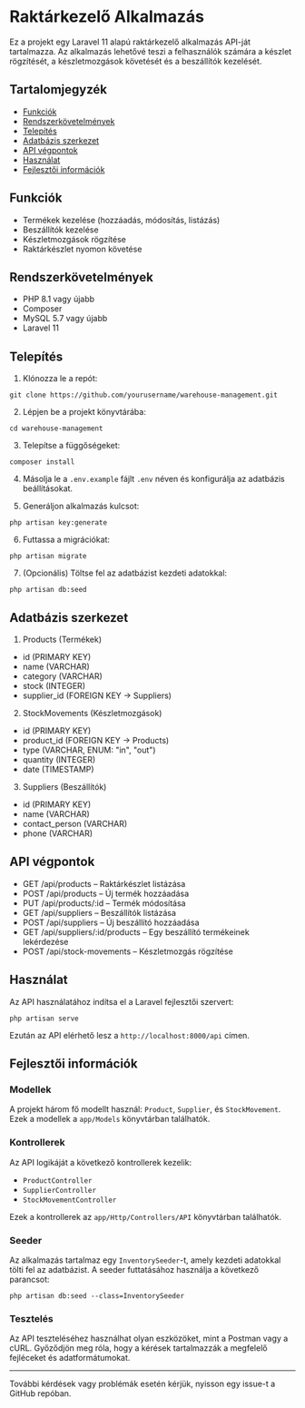 # Raktárkezelő Alkalmazás

Ez a projekt egy Laravel 11 alapú raktárkezelő alkalmazás API-ját tartalmazza. Az alkalmazás lehetővé teszi a felhasználók számára a készlet rögzítését, a készletmozgások követését és a beszállítók kezelését.

## Tartalomjegyzék

- [Funkciók](#funkciók)
- [Rendszerkövetelmények](#rendszerkövetelmények)
- [Telepítés](#telepítés)
- [Adatbázis szerkezet](#adatbázis-szerkezet)
- [API végpontok](#api-végpontok)
- [Használat](#használat)
- [Fejlesztői információk](#fejlesztői-információk)

## Funkciók

- Termékek kezelése (hozzáadás, módosítás, listázás)
- Beszállítók kezelése
- Készletmozgások rögzítése
- Raktárkészlet nyomon követése

## Rendszerkövetelmények

- PHP 8.1 vagy újabb
- Composer
- MySQL 5.7 vagy újabb
- Laravel 11

## Telepítés

1. Klónozza le a repót:
```
git clone https://github.com/yourusername/warehouse-management.git
```

2. Lépjen be a projekt könyvtárába:
```
cd warehouse-management
```

3. Telepítse a függőségeket:
```
composer install
```

4. Másolja le a `.env.example` fájlt `.env` néven és konfigurálja az adatbázis beállításokat.

5. Generáljon alkalmazás kulcsot:
```
php artisan key:generate
```

6. Futtassa a migrációkat:
```
php artisan migrate
```

7. (Opcionális) Töltse fel az adatbázist kezdeti adatokkal:
```
php artisan db:seed
```

## Adatbázis szerkezet

1. Products (Termékek)
- id (PRIMARY KEY)
- name (VARCHAR)
- category (VARCHAR)
- stock (INTEGER)
- supplier_id (FOREIGN KEY → Suppliers)

2. StockMovements (Készletmozgások)
- id (PRIMARY KEY)
- product_id (FOREIGN KEY → Products)
- type (VARCHAR, ENUM: "in", "out")
- quantity (INTEGER)
- date (TIMESTAMP)

3. Suppliers (Beszállítók)
- id (PRIMARY KEY)
- name (VARCHAR)
- contact_person (VARCHAR)
- phone (VARCHAR)

## API végpontok

- GET /api/products – Raktárkészlet listázása
- POST /api/products – Új termék hozzáadása
- PUT /api/products/:id – Termék módosítása
- GET /api/suppliers – Beszállítók listázása
- POST /api/suppliers – Új beszállító hozzáadása
- GET /api/suppliers/:id/products – Egy beszállító termékeinek lekérdezése
- POST /api/stock-movements – Készletmozgás rögzítése

## Használat

Az API használatához indítsa el a Laravel fejlesztői szervert:

```
php artisan serve
```

Ezután az API elérhető lesz a `http://localhost:8000/api` címen.

## Fejlesztői információk

### Modellek

A projekt három fő modellt használ: `Product`, `Supplier`, és `StockMovement`. Ezek a modellek a `app/Models` könyvtárban találhatók.

### Kontrollerek

Az API logikáját a következő kontrollerek kezelik:
- `ProductController`
- `SupplierController`
- `StockMovementController`

Ezek a kontrollerek az `app/Http/Controllers/API` könyvtárban találhatók.

### Seeder

Az alkalmazás tartalmaz egy `InventorySeeder`-t, amely kezdeti adatokkal tölti fel az adatbázist. A seeder futtatásához használja a következő parancsot:

```
php artisan db:seed --class=InventorySeeder
```


### Tesztelés

Az API teszteléséhez használhat olyan eszközöket, mint a Postman vagy a cURL. Győződjön meg róla, hogy a kérések tartalmazzák a megfelelő fejléceket és adatformátumokat.

---

További kérdések vagy problémák esetén kérjük, nyisson egy issue-t a GitHub repóban.